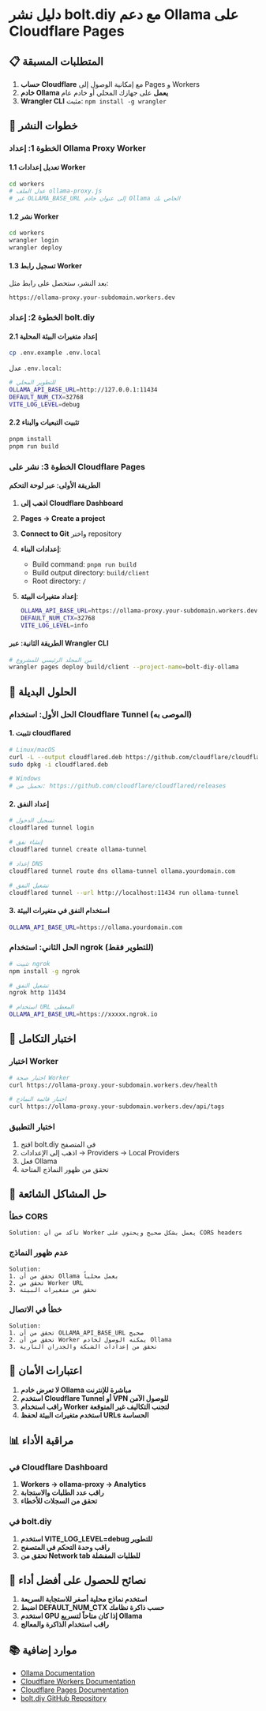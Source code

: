 # دليل نشر bolt.diy مع دعم Ollama على Cloudflare Pages

## 📋 المتطلبات المسبقة

1. **حساب Cloudflare** مع إمكانية الوصول إلى Pages و Workers
2. **خادم Ollama يعمل** على جهازك المحلي أو خادم عام
3. **Wrangler CLI** مثبت: `npm install -g wrangler`

## 🚀 خطوات النشر

### الخطوة 1: إعداد Ollama Proxy Worker

#### 1.1 تعديل إعدادات Worker
```bash
cd workers
# عدل الملف ollama-proxy.js
# غير OLLAMA_BASE_URL إلى عنوان خادم Ollama الخاص بك
```

#### 1.2 نشر Worker
```bash
cd workers
wrangler login
wrangler deploy
```

#### 1.3 تسجيل رابط Worker
بعد النشر، ستحصل على رابط مثل:
```
https://ollama-proxy.your-subdomain.workers.dev
```

### الخطوة 2: إعداد bolt.diy

#### 2.1 إعداد متغيرات البيئة المحلية
```bash
cp .env.example .env.local
```

عدل `.env.local`:
```bash
# للتطوير المحلي
OLLAMA_API_BASE_URL=http://127.0.0.1:11434
DEFAULT_NUM_CTX=32768
VITE_LOG_LEVEL=debug
```

#### 2.2 تثبيت التبعيات والبناء
```bash
pnpm install
pnpm run build
```

### الخطوة 3: نشر على Cloudflare Pages

#### الطريقة الأولى: عبر لوحة التحكم

1. **اذهب إلى Cloudflare Dashboard**
2. **Pages → Create a project**
3. **Connect to Git** واختر repository
4. **إعدادات البناء**:
   - Build command: `pnpm run build`
   - Build output directory: `build/client`
   - Root directory: `/`

5. **إعداد متغيرات البيئة**:
   ```bash
   OLLAMA_API_BASE_URL=https://ollama-proxy.your-subdomain.workers.dev
   DEFAULT_NUM_CTX=32768
   VITE_LOG_LEVEL=info
   ```

#### الطريقة الثانية: عبر Wrangler CLI

```bash
# من المجلد الرئيسي للمشروع
wrangler pages deploy build/client --project-name=bolt-diy-ollama
```

## 🔧 الحلول البديلة

### الحل الأول: استخدام Cloudflare Tunnel (الموصى به)

#### 1. تثبيت cloudflared
```bash
# Linux/macOS
curl -L --output cloudflared.deb https://github.com/cloudflare/cloudflared/releases/latest/download/cloudflared-linux-amd64.deb
sudo dpkg -i cloudflared.deb

# Windows
# تحميل من: https://github.com/cloudflare/cloudflared/releases
```

#### 2. إعداد النفق
```bash
# تسجيل الدخول
cloudflared tunnel login

# إنشاء نفق
cloudflared tunnel create ollama-tunnel

# إعداد DNS
cloudflared tunnel route dns ollama-tunnel ollama.yourdomain.com

# تشغيل النفق
cloudflared tunnel --url http://localhost:11434 run ollama-tunnel
```

#### 3. استخدام النفق في متغيرات البيئة
```bash
OLLAMA_API_BASE_URL=https://ollama.yourdomain.com
```

### الحل الثاني: استخدام ngrok (للتطوير فقط)

```bash
# تثبيت ngrok
npm install -g ngrok

# تشغيل النفق
ngrok http 11434

# استخدام URL المعطى
OLLAMA_API_BASE_URL=https://xxxxx.ngrok.io
```

## 🧪 اختبار التكامل

### اختبار Worker
```bash
# اختبار صحة Worker
curl https://ollama-proxy.your-subdomain.workers.dev/health

# اختبار قائمة النماذج
curl https://ollama-proxy.your-subdomain.workers.dev/api/tags
```

### اختبار التطبيق
1. افتح bolt.diy في المتصفح
2. اذهب إلى الإعدادات → Providers → Local Providers
3. فعل Ollama
4. تحقق من ظهور النماذج المتاحة

## 🚨 حل المشاكل الشائعة

### خطأ CORS
```
Solution: تأكد من أن Worker يعمل بشكل صحيح ويحتوي على CORS headers
```

### عدم ظهور النماذج
```
Solution: 
1. تحقق من أن Ollama يعمل محلياً
2. تحقق من Worker URL
3. تحقق من متغيرات البيئة
```

### خطأ في الاتصال
```
Solution:
1. تحقق من أن OLLAMA_API_BASE_URL صحيح
2. تحقق من أن Worker يمكنه الوصول لخادم Ollama
3. تحقق من إعدادات الشبكة والجدران النارية
```

## 🔐 اعتبارات الأمان

1. **لا تعرض خادم Ollama مباشرة للإنترنت**
2. **استخدم Cloudflare Tunnel أو VPN للوصول الآمن**
3. **راقب استخدام Worker لتجنب التكاليف غير المتوقعة**
4. **استخدم متغيرات البيئة لحفظ URLs الحساسة**

## 📊 مراقبة الأداء

### في Cloudflare Dashboard
1. **Workers → ollama-proxy → Analytics**
2. **راقب عدد الطلبات والاستجابة**
3. **تحقق من السجلات للأخطاء**

### في bolt.diy
1. **استخدم VITE_LOG_LEVEL=debug للتطوير**
2. **راقب وحدة التحكم في المتصفح**
3. **تحقق من Network tab للطلبات المفشلة**

## 🎯 نصائح للحصول على أفضل أداء

1. **استخدم نماذج محلية أصغر للاستجابة السريعة**
2. **اضبط DEFAULT_NUM_CTX حسب ذاكرة نظامك**
3. **استخدم GPU إذا كان متاحاً لتسريع Ollama**
4. **راقب استخدام الذاكرة والمعالج**

## 📚 موارد إضافية

- [Ollama Documentation](https://ollama.com/docs)
- [Cloudflare Workers Documentation](https://developers.cloudflare.com/workers/)
- [Cloudflare Pages Documentation](https://developers.cloudflare.com/pages/)
- [bolt.diy GitHub Repository](https://github.com/stackblitz-labs/bolt.diy)